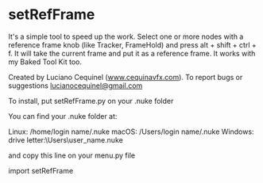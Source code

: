 # setRefFrame

It's a simple tool to speed up the work. Select one or more nodes with a reference frame knob (like Tracker, FrameHold) and press alt + shift + ctrl + f.
It will take the current frame and put it as a reference frame.
It works with my Baked Tool Kit too.

Created by Luciano Cequinel (www.cequinavfx.com).
To report bugs or suggestions lucianocequinel@gmail.com


To install, put setRefFrame.py on your .nuke folder

You can find your .nuke folder at:

Linux: /home/login name/.nuke
macOS: /Users/login name/.nuke
Windows: drive letter:\Users\user_name\.nuke

and copy this line on your menu.py file

import setRefFrame
